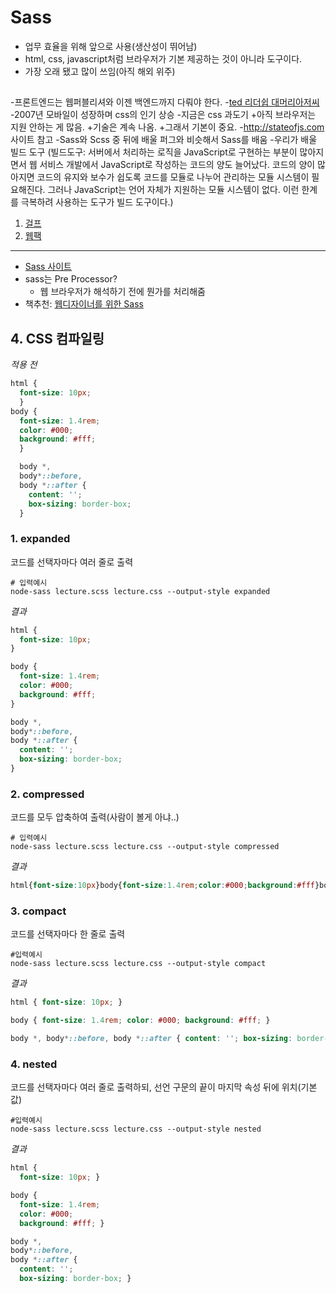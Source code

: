 # Sass
- 업무 효율을 위해 앞으로 사용(생산성이 뛰어남)
- html, css, javascript처럼 브라우저가 기본 제공하는 것이 아니라 도구이다.
- 가장 오래 됐고 많이 쓰임(아직 해외 위주)

##

-프론트엔드는 웹퍼블리셔와 이젠 백엔드까지 다뤄야 한다.
-[ted 리더쉽 대머리아저씨](https://youtu.be/LdVo_OUc9oE)
-2007년 모바일이 성장하며 css의 인기 상승
-지금은 css 과도기
+아직 브라우저는 지원 안하는 게 많음.
+기술은 계속 나옴.
+그래서 기본이 중요.
-http://stateofjs.com 사이트 참고
-Sass와 Scss 중 뒤에 배울 퍼그와 비슷해서 Sass를 배움
-우리가 배울 빌드 도구
(빌드도구: 서버에서 처리하는 로직을 JavaScript로 구현하는 부분이 많아지면서 웹 서비스 개발에서 JavaScript로 작성하는 코드의 양도 늘어났다. 코드의 양이 많아지면 코드의 유지와 보수가 쉽도록 코드를 모듈로 나누어 관리하는 모듈 시스템이 필요해진다. 그러나 JavaScript는 언어 자체가 지원하는 모듈 시스템이 없다. 이런 한계를 극복하려 사용하는 도구가 빌드 도구이다.)
1. [걸프](http://gulpjs.com/)
2. [웹팩](https://webpack.github.io/)
----

- [Sass 사이트](http://sass-lang.com/)
- sass는 Pre Processor?
  - 웹 브라우저가 해석하기 전에 뭔가를 처리해줌
- 책추천: [웹디자이너를 위한 Sass](http://book.naver.com/bookdb/book_detail.nhn?bid=7996572)


## 4. CSS 컴파일링
*적용 전*
```css
html {
  font-size: 10px;
  }
body {
  font-size: 1.4rem;
  color: #000;
  background: #fff;
  }

  body *,
  body*::before,
  body *::after {
    content: '';
    box-sizing: border-box;
  }
```
### 1. expanded  
코드를 선택자마다 여러 줄로 출력
```
# 입력예시
node-sass lecture.scss lecture.css --output-style expanded
```
*결과*
```css
html {
  font-size: 10px;
}

body {
  font-size: 1.4rem;
  color: #000;
  background: #fff;
}

body *,
body*::before,
body *::after {
  content: '';
  box-sizing: border-box;
}
```
### 2. compressed  
코드를 모두 압축하여 출력(사람이 볼게 아냐..)
```
# 입력예시
node-sass lecture.scss lecture.css --output-style compressed
```
*결과*
```css
html{font-size:10px}body{font-size:1.4rem;color:#000;background:#fff}body *,body*::before,body *::after{content:'';box-sizing:border-box}
```
### 3. compact
코드를 선택자마다 한 줄로 출력
```
#입력예시
node-sass lecture.scss lecture.css --output-style compact
```
*결과*
```css
html { font-size: 10px; }

body { font-size: 1.4rem; color: #000; background: #fff; }

body *, body*::before, body *::after { content: ''; box-sizing: border-box; }
```
### 4. nested
코드를 선택자마다 여러 줄로 출력하되, 선언 구문의 끝이 마지막 속성 뒤에 위치(기본 값)
```
#입력예시
node-sass lecture.scss lecture.css --output-style nested
```
*결과*
```css
html {
  font-size: 10px; }

body {
  font-size: 1.4rem;
  color: #000;
  background: #fff; }

body *,
body*::before,
body *::after {
  content: '';
  box-sizing: border-box; }
  ```
